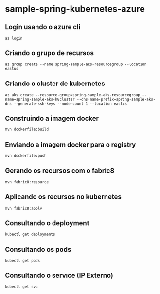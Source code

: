 
# sample-spring-kubernetes-azure

## Login usando o azure cli
```
az login
```

## Criando o grupo de recursos
```
az group create --name spring-sample-aks-resourcegroup --location eastus
```

## Criando o cluster de kubernetes
```
az aks create --resource-group=spring-sample-aks-resourcegroup --name=spring-sample-aks-k8cluster --dns-name-prefix=spring-sample-aks-dns --generate-ssh-keys --node-count 1 --location eastus
```

## Construindo a imagem docker
```
mvn dockerfile:build
```

## Enviando a imagem docker para o registry
```
mvn dockerfile:push
```

## Gerando os recursos com o fabric8
```
mvn fabric8:resource
```

## Aplicando os recursos no kubernetes
```
mvn fabric8:apply
```

## Consultando o deployment
```
kubectl get deployments
```

## Consultando os pods
```
kubectl get pods
```

## Consultando o service (IP Externo)
```
kubectl get svc
```